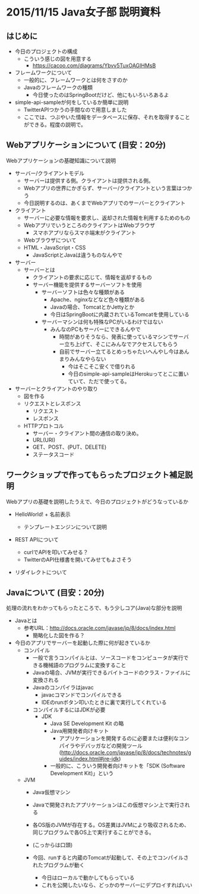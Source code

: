 # 2015/11/15 Java女子部 説明資料

## はじめに
- 今日のプロジェクトの構成
  - こういう感じの図を用意する
    - https://cacoo.com/diagrams/Ybvv5TuxOAGIHMsB
- フレームワークについて
  - 一般的に、フレームワークとは何をさすのか
  - Javaのフレームワークの種類
    - 今日使ったのはSpringBootだけど、他にもいろいろあるよ
- simple-api-sampleが何をしているか簡単に説明
  - TwitterAPIつかうの手間なので用意しました
  - ここでは、つぶやいた情報をデータベースに保存、それを取得することができる。程度の説明で。

## Webアプリケーションについて (目安：20分)
Webアプリケーションの基礎知識について説明

- サーバー/クライアントモデル
  - サーバーは提供する側。クライアントは提供される側。
  - Webアプリの世界にかぎらず、サーバー/クライアントという言葉はつかう
  - 今日説明するのは、あくまでWebアプリでのサーバーとクライアント
- クライアント
  - サーバーに必要な情報を要求し、返却された情報を利用するためのもの
  - WebアプリでいうところのクライアントはWebブラウザ
    - スマホアプリならスマホ端末がクライアント
  - Webブラウザについて
  - HTML・JavaScript・CSS
    - JavaScriptとJavaは違うものなんやで
- サーバー
  - サーバーとは
    - クライアントの要求に応じて、情報を返却するもの
    - サーバー機能を提供するサーバーソフトを使用
      - サーバーソフトは色々な種類がある
        - Apache、nginxなどなど色々種類がある
        - Javaの場合、TomcatとかJettyとか
        - 今日はSpringBootに内蔵されているTomcatを使用している
      - サーバーマシンは何も特殊なPCがいるわけではない
        - みんなのPCもサーバーにできるんやで
          - 時間がありそうなら、発表に使っているマシンでサーバー立ち上げて、そこにみんなでアクセスしてもらう
          - 自前でサーバー立てるとめっちゃたいへんやし今はあんまりみんなやらない
            - 今はそこそこ安くで借りれる
            - 今日のsimple-api-sampleはHerokuってとこに置いていて、ただで使ってる。
- サーバーとクライアントのやり取り
  - 図を作る
  - リクエストとレスポンス
    - リクエスト
    - レスポンス
  - HTTPプロトコル
    - サーバー・クライアント間の通信の取り決め。
    - URL(URI)
    - GET、POST、(PUT、DELETE)
    - ステータスコード

## ワークショップで作ってもらったプロジェクト補足説明
Webアプリの基礎を説明したうえで、今日のプロジェクトがどうなっているか
- HelloWorld! + 名前表示
  - テンプレートエンジンについて説明


- REST APIについて
  - curlでAPIを叩いてみせる？
  - TwitterのAPI仕様書を開いてみせてもよさそう

- リダイレクトについて

## Javaについて (目安：20分)
処理の流れをわかってもらったところで、もう少しコア(Java)な部分を説明

- Javaとは
  - 参考URL：http://docs.oracle.com/javase/jp/8/docs/index.html
    - 簡略化した図を作る？
- 今日のアプリでサーバーを起動した際に何が起きているか
  - コンパイル
    - 一般で言うコンパイルとは、ソースコードをコンピュータが実行できる機械語のプログラムに変換すること
    - Javaの場合、JVMが実行できるバイトコードのクラス・ファイルに変換される
    - Javaのコンパイラはjavac
      - javacコマンドでコンパイルできる
      - IDEのrunボタン叩いたときに裏で実行してくれている
    - コンパイルするにはJDKが必要
      - JDK
        - Java SE Development Kit  の略
        - Java用開発者向けキット
          - アプリケーションを開発するのに必要または便利なコンパイラやデバッガなどの開発ツール (http://docs.oracle.com/javase/jp/8/docs/technotes/guides/index.html#jre-jdk)
        - 一般的に、こういう開発者向けキットを「SDK (Software Development Kit)」という
  - JVM
    - Java仮想マシン
    - Javaで開発されたアプリケーションはこの仮想マシン上で実行される
    - 各OS版のJVMが存在する。OS差異はJVMにより吸収されるため、同じプログラムで各OS上で実行することができる。

    - (こっからは口頭)
    - 今回、runすると内蔵のTomcatが起動して、その上でコンパイルされたプログラムが動く
      - 今日はローカルで動かしてもらっている
      - これを公開したいなら、どっかのサーバーにデプロイすればいい
